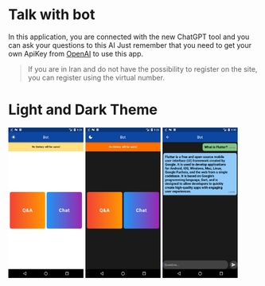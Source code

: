 # Talk with bot
In this application, you are connected with the new ChatGPT tool and you can ask your questions to this AI
Just remember that you need to get your own ApiKey from [OpenAI](https://openai.com/) to use this app.

> If you are in Iran and do not have the possibility to register on the site, you can register using the virtual number.

# Light and Dark Theme
<img src="https://github.com/abbasihamed/gpt_bot_app/blob/main/assets/screenshot/Screenshot_1674726982.png"  width="30%" height="30%">
<img src="https://github.com/abbasihamed/gpt_bot_app/blob/main/assets/screenshot/Screenshot_1674726990.png"  width="30%" height="30%">
<img src="https://github.com/abbasihamed/gpt_bot_app/blob/main/assets/screenshot/Screenshot_1674727202.png"  width="30%" height="30%">
